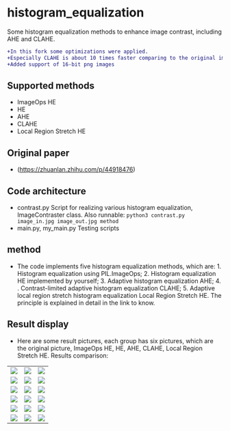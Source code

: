 # histogram_equalization
Some histogram equalization methods to enhance image contrast, including AHE and CLAHE.
```diff
+In this fork some optimizations were applied. 
+Especially CLAHE is about 10 times faster comparing to the original implementation.
+Added support of 16-bit png images
```

## Supported methods
  * ImageOps HE
  * HE  
  * AHE
  * CLAHE  
  * Local Region Stretch HE

## Original paper
  * (https://zhuanlan.zhihu.com/p/44918476)

## Code architecture
 * contrast.py  Script for realizing various histogram equalization, ImageContraster class. Also runnable: `python3 contrast.py image_in.jpg image_out.jpg method`
 * main.py, my_main.py Testing scripts

## method
  * The code implements five histogram equalization methods, which are: 1. Histogram equalization using PIL.ImageOps; 2. Histogram equalization HE implemented by yourself; 3. Adaptive histogram equalization AHE; 4. . Contrast-limited adaptive histogram equalization CLAHE; 5. Adaptive local region stretch histogram equalization Local Region Stretch HE. The principle is explained in detail in the link to know.

## Result display
  * Here are some result pictures, each group has six pictures, which are the original picture, ImageOps HE, HE, AHE, CLAHE, Local Region Stretch HE. Results comparison: 
  <div> 
    <table>
     <tr>
      <td><img src = "https://github.com/lxcnju/histogram_equalization/blob/master/pics/car.jpg"></td>
      <td><img src = "https://github.com/lxcnju/histogram_equalization/blob/master/pics/ops_car.jpg"></td>
      <td><img src = "https://github.com/lxcnju/histogram_equalization/blob/master/pics/he_car.jpg"></td>
     </tr>
     <tr>
      <td><img src = "https://github.com/lxcnju/histogram_equalization/blob/master/pics/ahe_car.jpg"></td>
      <td><img src = "https://github.com/lxcnju/histogram_equalization/blob/master/pics/clahe_car.jpg"></td>
      <td><img src = "https://github.com/lxcnju/histogram_equalization/blob/master/pics/lrs_car.jpg"></td>
     </tr>
     <tr>
      <td><img src = "https://github.com/lxcnju/histogram_equalization/blob/master/pics/cap.png"></td>
      <td><img src = "https://github.com/lxcnju/histogram_equalization/blob/master/pics/ops_cap.png"></td>
      <td><img src = "https://github.com/lxcnju/histogram_equalization/blob/master/pics/he_cap.png"></td>
     </tr>
     <tr>
      <td><img src = "https://github.com/lxcnju/histogram_equalization/blob/master/pics/ahe_cap.png"></td>
      <td><img src = "https://github.com/lxcnju/histogram_equalization/blob/master/pics/clahe_cap.png"></td>
      <td><img src = "https://github.com/lxcnju/histogram_equalization/blob/master/pics/lrs_cap.png"></td>
     </tr>
     <tr>
      <td><img src = "https://github.com/lxcnju/histogram_equalization/blob/master/pics/night.png"></td>
      <td><img src = "https://github.com/lxcnju/histogram_equalization/blob/master/pics/ops_night.png"></td>
      <td><img src = "https://github.com/lxcnju/histogram_equalization/blob/master/pics/he_night.png"></td>
     </tr>
     <tr>
      <td><img src = "https://github.com/lxcnju/histogram_equalization/blob/master/pics/ahe_night.png"></td>
      <td><img src = "https://github.com/lxcnju/histogram_equalization/blob/master/pics/clahe_night.png"></td>
      <td><img src = "https://github.com/lxcnju/histogram_equalization/blob/master/pics/lrs_night.png"></td>
     </tr>
    </table>
  </div>
